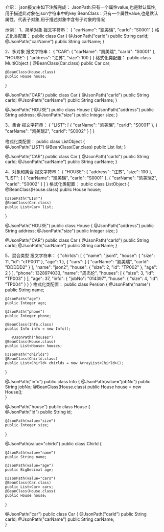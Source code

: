 介绍：
json报文由如下注解完成：
JsonPath:只有一个属性value,也是默认属性,用于描述此对象在json字符串中的key
BeanClass：只有一个属性value,也是默认属性，代表子对象,用于描述对象中含有子对象的情况

示例：
1、简单对象
报文字符串：
{
    "carName": "凯美瑞", 
    "carId": "S0001"
}
格式化类配置：
public class Car {
    @JsonPath("carId")
    public String carId;
    @JsonPath("carName")
    public String carName;
}

2、多对象
报文字符串：
{
    "CAR": {
        "carName": "凯美瑞", 
        "carId": "S0001"
    }, 
    "HOUSE": {
        "address": "江苏", 
        "size": 100
    }
}
格式化类配置：
public class MultiObject {
    @BeanClass(Car.class)
    public Car car;
    
    @BeanClass(House.class)
    public House house;
}

@JsonPath("CAR")
public class Car {
    @JsonPath("carId")
    public String carId;
    @JsonPath("carName")
    public String carName;
}

@JsonPath("HOUSE")
public class House {
    @JsonPath("address")
    public String address;
    @JsonPath("size")
    public Integer size;
}

3、集合
报文字符串：
{
    "LIST": [
        {
            "carName": "凯美瑞", 
            "carId": "S0001"
        }, 
        {
            "carName": "凯美瑞2", 
            "carId": "S0002"
        }
    ]
}

格式化类配置：
public class ListObject {  
    @JsonPath("LIST")
    @BeanClass(Car.class)
    public List<Car> list;
}

@JsonPath("CAR")
public class Car {
    @JsonPath("carId")
    public String carId;
    @JsonPath("carName")
    public String carName;
}

4、对象和集合
报文字符串：
{
    "HOUSE": {
        "address": "江苏", 
        "size": 100
    }, 
    "LIST": [
        {
            "carName": "凯美瑞", 
            "carId": "S0001"
        }, 
        {
            "carName": "凯美瑞2", 
            "carId": "S0002"
        }
    ]
}
格式化类配置：
public class ListObject {
    @BeanClass(House.class)
    public House house;
    
    @JsonPath("LIST")
    @BeanClass(Car.class)
    public List<Car> list;
}

@JsonPath("HOUSE")
public class House {
    @JsonPath("address")
    public String address;
    @JsonPath("size")
    public Integer size;
}

@JsonPath("CAR")
public class Car {
    @JsonPath("carId")
    public String carId;
    @JsonPath("carName")
    public String carName;
}

5、混合类型
报文字符串：
{
    "chirlds": [
        {
            "name": "json1", 
            "house": {
                "size": 11, 
                "id": "cTP001"
            }, 
            "age": 1
        }, 
        {
            "cars": [
                {
                    "carName": "凯美瑞", 
                    "carId": "DDDDD2"
                }
            ], 
            "name": "json2", 
            "house": {
                "size": 2, 
                "id": "TP002"
            }, 
            "age": 2
        }
    ], 
    "phone": 1328974033, 
    "name": "周杰伦", 
    "houses": [
        {
            "size": 3, 
            "id": "TP003"
        }
    ], 
    "age": 37, 
    "info": {
        "jobNo": "014397", 
        "house": {
            "size": 4, 
            "id": "TP004"
        }
    }
}
格式化类配置：
public class Persion {
    @JsonPath("name")
    public String name;
    
    @JsonPath("age")
    public Integer age;
    
    @JsonPath("phone")
    public Integer phone;
    
    @BeanClass(Info.class)
    public Info info = new Info();
    
       @JsonPath("houses")
    @BeanClass(House.class)
    public List<House> houses;
    
    @JsonPath("chirlds")
    @BeanClass(Chirld.class)
    public List<Chirld> chirlds = new ArrayList<Chirld>(); 
}

@JsonPath("info")
public class Info {
    @JsonPath(value="jobNo")
    public String jobNo;
    @BeanClass(House.class)
    public House house = new House();   
}

@JsonPath("house")
public class House {   
    @JsonPath("id")
    public String id;
    
    @JsonPath(value="size")
    public Integer size;  
}

@JsonPath(value="chirld")
public class Chirld {
    
    @JsonPath(value="name")
    public String name;
    
    @JsonPath(value="age")
    public BigDecimal age;
    
    @JsonPath(value="cars")
    @BeanClass(Car.class)
    public List<Car> cars;
    @BeanClass(House.class)
    public House house;   
}

@JsonPath("car")
public class Car {
    @JsonPath("carId")
    public String carId;
    @JsonPath("carName")
    public String carName;    
}
